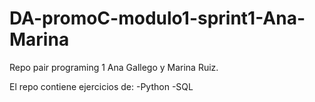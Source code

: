 # DA-promoC-modulo1-sprint1-Ana-Marina
Repo pair programing 1 Ana Gallego y Marina Ruiz.

El repo contiene ejercicios de:
-Python
-SQL
